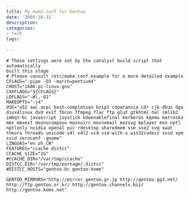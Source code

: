 ```yaml
---
title: My make.conf for Gentoo
date: '2005-10-31'
description:
categories:
- tech
tags:
	
---
```

	# These settings were set by the catalyst build script that automatically
	built this stage
	# Please consult /etc/make.conf.example for a more detailed example
	CFLAGS="-pipe -O3 -march=pentium4"
	CHOST="i686-pc-linux-gnu"
	CXXFLAGS="${CFLAGS}"
	LDFLAGS="-Wl,-O1"
	MAKEOPTS="-j4"
	USE="a52 aac acpi bash-completion bzip2 cdparanoia cdr cjk dbus dga
	divx4linux dvd exif fbcon ffmpeg flac ftp glut gtkhtml hal imlib2
	immqt-bc javascript joystick kdeenablefinal kerberos kqemu matroska
	mmx mmxext moznocompose moznoirc moznomail mozsvg mplayer msn nptl
	nptlonly nvidia openal pic rdesktop sharedmem sse sse2 svg swat
	theora threads unicode v4l v4l2 vcd vim-with-x win32codecs xosd xpm
	xvid zeroconf -gnome"
	LINGUAS="en zh_CN"
	FEATURES="ccache distcc"
	CCACHE_SIZE="2G"
	#CCACHE_DIR="/var/tmp/ccache"
	DISTCC_DIR="/var/tmp/portage/.distcc"
	#DISTCC_HOSTS="gentoo-bc gentoo-home"
	
	GENTOO_MIRRORS="http://mirror.gentoo.gr.jp http://gentoo.gg3.net/
	http://ftp.gentoo.or.kr/ http://gentoo.channelx.biz/ http://gentoo.kems.net"